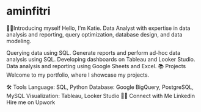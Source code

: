 # aminfitri
🙋‍♂️Introducing myself
Hello, I'm Katie. Data Analyst with expertise in data analysis and reporting, query optimization, database design, and data modeling.

Querying data using SQL.
Generate reports and perform ad-hoc data analysis using SQL.
Developing dashboards on Tableau and Looker Studio.
Data analysis and reporting using Google Sheets and Excel.
📚 Projects
Welcome to my portfolio, where I showcase my projects.

🛠️ Tools
Language: SQL, Python
Database: Google BigQuery, PostgreSQL, MySQL
Visualization: Tableau, Looker Studio
👋🏻 Connect with Me
Linkedin
Hire me on Upwork
